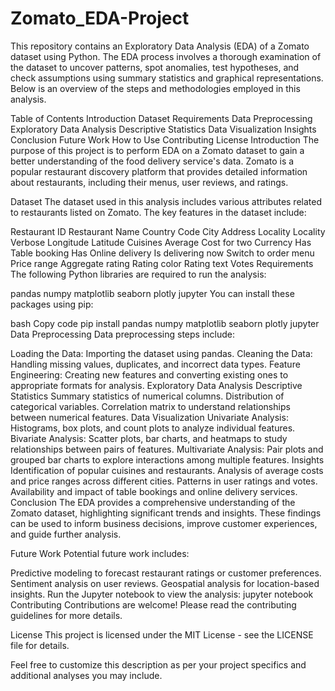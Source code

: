 # Zomato_EDA-Project
This repository contains an Exploratory Data Analysis (EDA) of a Zomato dataset using Python. The EDA process involves a thorough examination of the dataset to uncover patterns, spot anomalies, test hypotheses, and check assumptions using summary statistics and graphical representations. Below is an overview of the steps and methodologies employed in this analysis.

Table of Contents
Introduction
Dataset
Requirements
Data Preprocessing
Exploratory Data Analysis
Descriptive Statistics
Data Visualization
Insights
Conclusion
Future Work
How to Use
Contributing
License
Introduction
The purpose of this project is to perform EDA on a Zomato dataset to gain a better understanding of the food delivery service's data. Zomato is a popular restaurant discovery platform that provides detailed information about restaurants, including their menus, user reviews, and ratings.

Dataset
The dataset used in this analysis includes various attributes related to restaurants listed on Zomato. The key features in the dataset include:

Restaurant ID
Restaurant Name
Country Code
City
Address
Locality
Locality Verbose
Longitude
Latitude
Cuisines
Average Cost for two
Currency
Has Table booking
Has Online delivery
Is delivering now
Switch to order menu
Price range
Aggregate rating
Rating color
Rating text
Votes
Requirements
The following Python libraries are required to run the analysis:

pandas
numpy
matplotlib
seaborn
plotly
jupyter
You can install these packages using pip:

bash
Copy code
pip install pandas numpy matplotlib seaborn plotly jupyter
Data Preprocessing
Data preprocessing steps include:

Loading the Data: Importing the dataset using pandas.
Cleaning the Data: Handling missing values, duplicates, and incorrect data types.
Feature Engineering: Creating new features and converting existing ones to appropriate formats for analysis.
Exploratory Data Analysis
Descriptive Statistics
Summary statistics of numerical columns.
Distribution of categorical variables.
Correlation matrix to understand relationships between numerical features.
Data Visualization
Univariate Analysis: Histograms, box plots, and count plots to analyze individual features.
Bivariate Analysis: Scatter plots, bar charts, and heatmaps to study relationships between pairs of features.
Multivariate Analysis: Pair plots and grouped bar charts to explore interactions among multiple features.
Insights
Identification of popular cuisines and restaurants.
Analysis of average costs and price ranges across different cities.
Patterns in user ratings and votes.
Availability and impact of table bookings and online delivery services.
Conclusion
The EDA provides a comprehensive understanding of the Zomato dataset, highlighting significant trends and insights. These findings can be used to inform business decisions, improve customer experiences, and guide further analysis.

Future Work
Potential future work includes:

Predictive modeling to forecast restaurant ratings or customer preferences.
Sentiment analysis on user reviews.
Geospatial analysis for location-based insights.
Run the Jupyter notebook to view the analysis:
jupyter notebook
Contributing
Contributions are welcome! Please read the contributing guidelines for more details.

License
This project is licensed under the MIT License - see the LICENSE file for details.

Feel free to customize this description as per your project specifics and additional analyses you may include.
